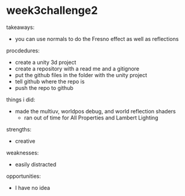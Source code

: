 # week3challenge2

takeaways:
- you can use normals to do the Fresno effect as well as reflections

procdedures:
- create a unity 3d project
- create a repository with a read me and a gitignore
- put the github files in the folder with the unity project
- tell github where the repo is
- push the repo to github

things i did:
- made the multiuv, worldpos debug, and world reflection shaders
  - ran out of time for All Properties and Lambert Lighting

strengths:
- creative

weaknesses: 
- easily distracted

opportunities:
- I have no idea